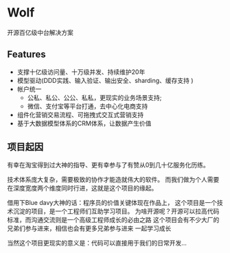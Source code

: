 # Wolf
开源百亿级中台解决方案

## Features
* 支撑十亿级访问量、十万级并发、持续维护20年
* 模型驱动(DDD实践、输入验证、输出安全、sharding、缓存支持 )
* 帐户统一
    * 公私、私公、公公、私私，更现实的业务场景支持; 
    * 微信、支付宝等平台打通，去中心化电商支持
* 组件化营销交易流程、可拖拽式交互式营销支持
* 基于大数据模型体系的CRM体系，让数据产生价值

## 项目起因
有幸在淘宝得到过大神的指导、更有幸参与了有赞从0到几十亿服务化历练。

技术体系庞大复杂，需要极致的协作才能造就伟大的软件。
而我们做为个人需要在深度宽度两个维度同时行进，这就是这个项目的缘起。

借用下Blue davy大神的话：程序员的价值关键体现在作品上，
这个项目是一个技术沉淀的项目，是一个工程师们互助学习项目。
为啥开源呢？开源可以拉高代码标准，而沟通交流则是一个高级工程师成长的必由之路
这个项目会有不少大厂的兄弟们参与进来，相信也会有更多兄弟参与进来
一起学习成长

当然这个项目更现实的意义是：代码可以直接用于我们的日常开发...









